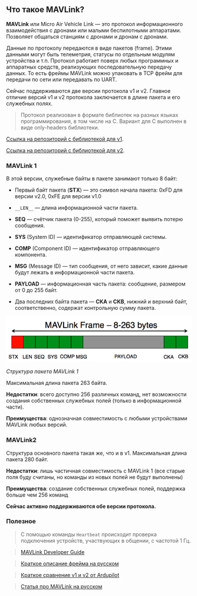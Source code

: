 ## Что такое MAVLink?

__MAVLink__ или Micro Air Vehicle Link — это протокол информационного взаимодействия с дронами или малыми беспилотными аппаратами. Позволяет общаться станциям с дронами и дронам с дронами.

Данные по протоколу передаются в виде пакетов (frame). Этими данными могут быть телеметрия, статусы по отдельным модулям устройства и т.п. Протокол работает поверх любых программных и аппаратных средств, реализующих последовательную передачу данных. То есть фреймы MAVLink можно упаковать в TCP фрейм для передачи по сети или передавать по UART. 

Сейчас поддерживаются две версии протокола v1 и v2. Главное отличие версий v1 и v2 протокола заключается в длине пакета и его служебных полях.

> Протокол реализован в формате библиотек на разных языках программирования, в том числе на С. Вариант для С выполнен в виде only-headers библиотеки. 

[Ссылка на репозиторий с библиотекой для v1](https://github.com/mavlink/c_library_v1/tree/master).

[Ссылка на репозиторий с библиотекой для v2](https://github.com/mavlink/c_library_v2/tree/master). 

### MAVLink 1

В этой версии, служебные байты в пакете занимают только 8 байт:
- Первый байт пакета (__STX__) — это символ начала пакета:
0xFD для версии v2.0,
0xFE для версии v1.0
- `__LEN__` — длина информационной части пакета.
- __SEQ__ — счётчик пакета (0-255), который поможет выявить потерю сообщения.
- __SYS__ (System ID) — идентификатор отправляющей системы.
- __COMP__ (Component ID) — идентификатор отправляющего компонента.
- __MSG__ (Message ID) — тип сообщения, от него зависит, какие данные будут лежать в информационной части пакета.
- __PAYLOAD__ — информационная часть пакета: сообщение, размером от 0 до 255 байт.

- Два последних байта пакета — __CKA__ и __CKB__, нижний и верхний байт, соответственно, содержат контрольную сумму пакета.

![Alt text](image.png)

*Структура пакета MAVLink 1*

Максимальная длина пакета 263 байта.

__Недостатки__: всего доступно 256 различных команд, нет возможности создания собственных служебных полей (только в информационной части).

__Преимущества__: однозначная совместимость с любыми устройствами MAVLink любых версий.

### MAVLink2

Структура основного пакета такая же, что и в v1. Максимальная длина пакета 280 байт.

__Недостатки__: лишь частичная совместимость с MAVLink 1 (все старые поля буду считаны, но команды из новых полей не будут выполнены)

__Преимущества__: создание собственных служебных полей, поддержка больше чем 256 команд

__Сейчас активно поддерживаются обе версии протокола.__

### Полезное

>С помощью команды  `Heartbeat` происходит проверка подключения устройств, участвующих в общении, с частотой 1 Гц.

>[MAVLink Developer Guide](https://mavlink.io/en/)

>[Краткое описание фрейма на русском](https://rcsearch.ru/wiki/MAVLink)

>[Краткое сравнение v1 и v2 от Ardupilot](https://ardupilot.org/dev/docs/mavlink-basics.html)

>[Статья про MAVLink на русском](https://habr.com/ru/articles/312300/)
